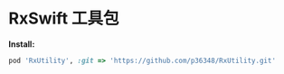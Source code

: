 # RxSwift 工具包

**Install:**

```ruby
pod 'RxUtility', :git => 'https://github.com/p36348/RxUtility.git'
```
